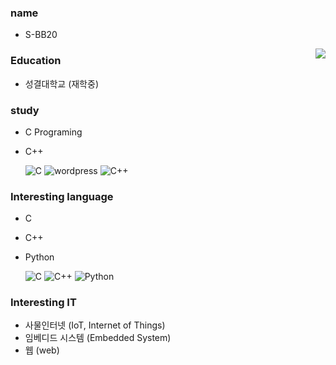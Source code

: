 ### name
- S-BB20

<img align='right' src="http://mazassumnida.wtf/api/v2/generate_badge?boj=seulbi0108">

### Education
- 성결대학교 (재학중)

### study
- C Programing    
- C++

   ![C](https://img.shields.io/badge/-A8B9cc?style=flat-square&logo=C&logoColor=white) ![wordpress](https://img.shields.io/badge/Wordpress-21759B?style=flat-square&logo=wordpress&logoColor=white) ![C++](https://img.shields.io/badge/C++-00599C?style=flat-square&logo=C%2B%2B&logoColor=white)

### Interesting language
- C   
- C++
- Python

   ![C](https://img.shields.io/badge/-A8B9cc?style=flat-square&logo=C&logoColor=white) ![C++](https://img.shields.io/badge/C++-00599C?style=flat-square&logo=C%2B%2B&logoColor=white) ![Python](https://img.shields.io/badge/Python-3776AB?style=flat-square&logo=Python&logoColor=white)

### Interesting IT
- 사물인터넷 (IoT, Internet of Things)   
- 임베디드 시스템 (Embedded System)    
- 웹 (web)

